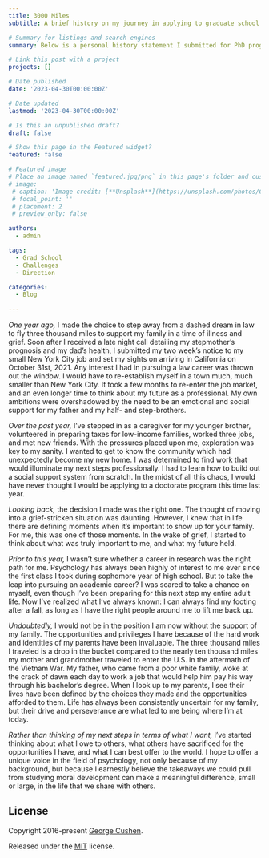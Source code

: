 ```yaml
---
title: 3000 Miles
subtitle: A brief history on my journey in applying to graduate school

# Summary for listings and search engines
summary: Below is a personal history statement I submitted for PhD program applications in Fall 2022. My decision to finally jump into a PhD program arose in the wake of grief, discovery, and determination.

# Link this post with a project
projects: []

# Date published
date: '2023-04-30T00:00:00Z'

# Date updated
lastmod: '2023-04-30T00:00:00Z'

# Is this an unpublished draft?
draft: false

# Show this page in the Featured widget?
featured: false

# Featured image
# Place an image named `featured.jpg/png` in this page's folder and customize its options here.
# image:
 # caption: 'Image credit: [**Unsplash**](https://unsplash.com/photos/CpkOjOcXdUY)'
 # focal_point: ''
 # placement: 2
 # preview_only: false

authors:
  - admin

tags:
  - Grad School
  - Challenges
  - Direction

categories:
  - Blog
  
---
```


*One year ago,* I made the choice to step away from a dashed dream in law to fly three thousand miles to support my family in a time of illness and grief. Soon after I received a late night call detailing my stepmother’s prognosis and my dad’s health, I submitted my two week’s notice to my small New York City job and set my sights on arriving in California on October 31st, 2021. Any interest I had in pursuing a law career was thrown out the window. I would have to re-establish myself in a town much, much smaller than New York City. It took a few months to re-enter the job market, and an even longer time to think about my future as a professional. My own ambitions were overshadowed by the need to be an emotional and social support for my father and my half- and step-brothers.

*Over the past year,* I’ve stepped in as a caregiver for my younger brother, volunteered in preparing taxes for low-income families, worked three jobs, and met new friends. With the pressures placed upon me, exploration was key to my sanity. I wanted to get to know the community which had unexpectedly become my new home. I was determined to find work that would illuminate my next steps professionally. I had to learn how to build out a social support system from scratch. In the midst of all this chaos, I would have never thought I would be applying to a doctorate program this time last year.

*Looking back,* the decision I made was the right one. The thought of moving into a grief-stricken situation was daunting. However, I knew that in life there are defining moments when it’s important to show up for your family. For me, this was one of those moments. In the wake of grief, I started to think about what was truly important to me, and what my future held.

*Prior to this year,* I wasn’t sure whether a career in research was the right path for me. Psychology has always been highly of interest to me ever since the first class I took during sophomore year of high school. But to take the leap into pursuing an academic career? I was scared to take a chance on myself, even though I’ve been preparing for this next step my entire adult life. Now I’ve realized what I’ve always known: I can always find my footing after a fall, as long as I have the right people around me to lift me back up.

*Undoubtedly,* I would not be in the position I am now without the support of my family. The opportunities and privileges I have because of the hard work and identities of my parents have been invaluable. The three thousand miles I traveled is a drop in the bucket compared to the nearly ten thousand miles my mother and grandmother traveled to enter the U.S. in the aftermath of the Vietnam War. My father, who came from a poor white family, woke at the crack of dawn each day to work a job that would help him pay his way through his bachelor’s degree. When I look up to my parents, I see their lives have been defined by the choices they made and the opportunities afforded to them. Life has always been consistently uncertain for my family, but their drive and perseverance are what led to me being where I’m at today.

*Rather than thinking of my next steps in terms of what I want,* I’ve started thinking about what I owe to others, what others have sacrificed for the opportunities I have, and what I can best offer to the world. I hope to offer a unique voice in the field of psychology, not only because of my background, but because I earnestly believe the takeaways we could pull from studying moral development can make a meaningful difference, small or large, in the life that we share with others.

## License

Copyright 2016-present [George Cushen](https://georgecushen.com).

Released under the [MIT](https://github.com/wowchemy/wowchemy-hugo-themes/blob/master/LICENSE.md) license.
